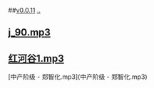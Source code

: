 ##[v0.0.11](https://github.com/littleflute/Songs/edit/master/mp3/readme.md) [..](..)
## [j_90.mp3](j_90.mp3)
## [红河谷1.mp3](红河谷1.mp3)

[中产阶级 - 郑智化.mp3](中产阶级 - 郑智化.mp3)
